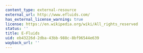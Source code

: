 ```yaml
---
content_type: external-resource
external_url: http://www.efluids.com/
has_external_license_warning: true
license: https://en.wikipedia.org/wiki/All_rights_reserved
status: ''
title: E-Fluids
uid: eb43226d-2dba-43bb-988c-8bf96544e639
wayback_url: ''
---
```


